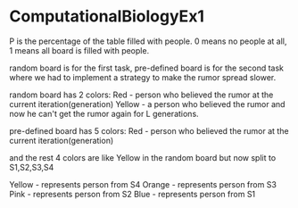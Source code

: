 # ComputationalBiologyEx1

P is the percentage of the table filled with people.
0 means no people at all, 1 means all board is filled with people.

random board is for the first task, pre-defined board is for the second task where we had to implement a strategy to make the rumor spread slower.

random board has 2 colors:
Red - person who believed the rumor at the current iteration(generation)
Yellow - a person who believed the rumor and now he can't get the rumor again for L generations.

pre-defined board has 5 colors:
Red - person who believed the rumor at the current iteration(generation)

and the rest 4 colors are like Yellow in the random board but now split to S1,S2,S3,S4

Yellow - represents person from S4
Orange - represents person from S3
Pink - represents person from S2
Blue - represents person from S1

